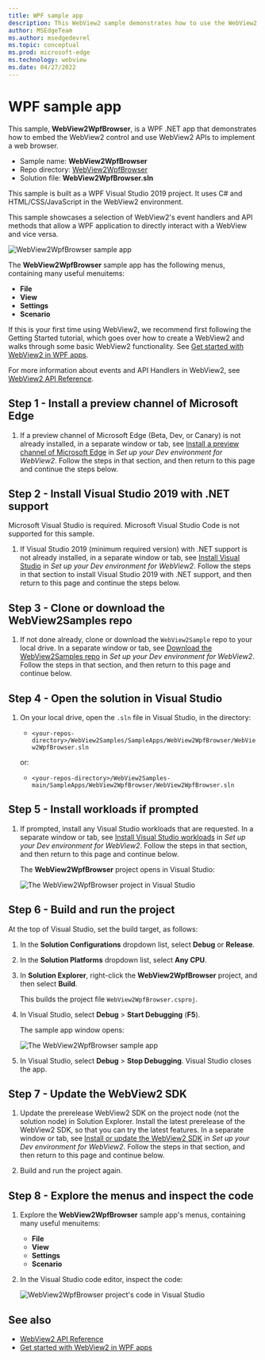 ```yaml
---
title: WPF sample app
description: This WebView2 sample demonstrates how to use the WebView2 control and WebView2 APIs to implement a web browser in a WPF .NET app.
author: MSEdgeTeam
ms.author: msedgedevrel
ms.topic: conceptual
ms.prod: microsoft-edge
ms.technology: webview
ms.date: 04/27/2022
---
```

# WPF sample app

<!-- todo: paste/merge into here from corresp Readme https://github.com/MicrosoftEdge/WebView2Samples/pull/140/files -->

This sample, **WebView2WpfBrowser**, is a WPF .NET app that demonstrates how to embed the WebView2 control and use WebView2 APIs to implement a web browser.

*  Sample name: **WebView2WpfBrowser**
*  Repo directory: [WebView2WpfBrowser](https://github.com/MicrosoftEdge/WebView2Samples/tree/main/SampleApps/WebView2WpfBrowser)
*  Solution file: **WebView2WpfBrowser.sln**

This sample is built as a WPF Visual Studio 2019 project.  It uses C# and HTML/CSS/JavaScript in the WebView2 environment.

This sample showcases a selection of WebView2's event handlers and API methods that allow a WPF application to directly interact with a WebView and vice versa.

![WebView2WpfBrowser sample app](media/webview2wpfbrowser-sample-app.png)

The **WebView2WpfBrowser** sample app has the following menus, containing many useful menuitems:
*  **File**
*  **View**
*  **Settings**
*  **Scenario**

If this is your first time using WebView2, we recommend first following the Getting Started tutorial, which goes over how to create a WebView2 and walks through some basic WebView2 functionality.  See [Get started with WebView2 in WPF apps](../get-started/wpf.md).

For more information about events and API Handlers in WebView2, see [WebView2 API Reference](/microsoft-edge/webview2/webview2-api-reference).


<!-- ====================================================================== -->
## Step 1 - Install a preview channel of Microsoft Edge

1. If a preview channel of Microsoft Edge (Beta, Dev, or Canary) is not already installed, in a separate window or tab, see [Install a preview channel of Microsoft Edge](../how-to/machine-setup.md#install-a-preview-channel-of-microsoft-edge) in _Set up your Dev environment for WebView2_.  Follow the steps in that section, and then return to this page and continue the steps below.


<!-- ====================================================================== -->
## Step 2 - Install Visual Studio 2019 with .NET support

Microsoft Visual Studio is required.  Microsoft Visual Studio Code is not supported for this sample.

1. If Visual Studio 2019 (minimum required version) with .NET support is not already installed, in a separate window or tab, see [Install Visual Studio](../how-to/machine-setup.md#install-visual-studio) in _Set up your Dev environment for WebView2_.  Follow the steps in that section to install Visual Studio 2019 with .NET support, and then return to this page and continue the steps below.
<!-- could show selecting .NET support -->


<!-- ====================================================================== -->
## Step 3 - Clone or download the WebView2Samples repo

1. If not done already, clone or download the `WebView2Sample` repo to your local drive.  In a separate window or tab, see [Download the WebView2Samples repo](../how-to/machine-setup.md#download-the-webview2samples-repo) in _Set up your Dev environment for WebView2_.  Follow the steps in that section, and then return to this page and continue below.


<!-- ====================================================================== -->
## Step 4 - Open the solution in Visual Studio

1. On your local drive, open the `.sln` file in Visual Studio, in the directory:

   *  `<your-repos-directory>/WebView2Samples/SampleApps/WebView2WpfBrowser/WebView2WpfBrowser.sln`

   or:

   *  `<your-repos-directory>/WebView2Samples-main/SampleApps/WebView2WpfBrowser/WebView2WpfBrowser.sln`


<!-- ====================================================================== -->
## Step 5 - Install workloads if prompted

1. If prompted, install any Visual Studio workloads that are requested.  In a separate window or tab, see [Install Visual Studio workloads](../how-to/machine-setup.md#install-visual-studio-workloads) in _Set up your Dev environment for WebView2_.  Follow the steps in that section, and then return to this page and continue below.

   The **WebView2WpfBrowser** project opens in Visual Studio:

   ![The WebView2WpfBrowser project in Visual Studio](media/webview2wpfbrowser-project-opened.png)


<!-- ====================================================================== -->
## Step 6 - Build and run the project

At the top of Visual Studio, set the build target, as follows:

1. In the **Solution Configurations** dropdown list, select **Debug** or **Release**.

1. In the **Solution Platforms** dropdown list, select **Any CPU**.

1. In **Solution Explorer**, right-click the **WebView2WpfBrowser** project, and then select **Build**.

   This builds the project file `WebView2WpfBrowser.csproj`.

1. In Visual Studio, select **Debug** > **Start Debugging** (**F5**).

   The sample app window opens:

   ![The WebView2WpfBrowser sample app](media/webview2wpfbrowser-sample-app.png)

1. In Visual Studio, select **Debug** > **Stop Debugging**.  Visual Studio closes the app.


<!-- ====================================================================== -->
## Step 7 - Update the WebView2 SDK

1. Update the prerelease WebView2 SDK on the project node (not the solution node) in Solution Explorer.  Install the latest prerelease of the WebView2 SDK, so that you can try the latest features.  In a separate window or tab, see [Install or update the WebView2 SDK](../how-to/machine-setup.md#install-the-webview2-sdk) in _Set up your Dev environment for WebView2_.  Follow the steps in that section, and then return to this page and continue below.

1. Build and run the project again.


<!-- ====================================================================== -->
## Step 8 - Explore the menus and inspect the code

1. Explore the **WebView2WpfBrowser** sample app's menus, containing many useful menuitems:
   *  **File**
   *  **View**
   *  **Settings**
   *  **Scenario**
   
1. In the Visual Studio code editor, inspect the code:

   ![WebView2WpfBrowser project's code in Visual Studio](media/webview2wpfbrowser-code.png)


<!-- ====================================================================== -->
## See also

* [WebView2 API Reference](../webview2-api-reference.md)
* [Get started with WebView2 in WPF apps](../get-started/wpf.md)
